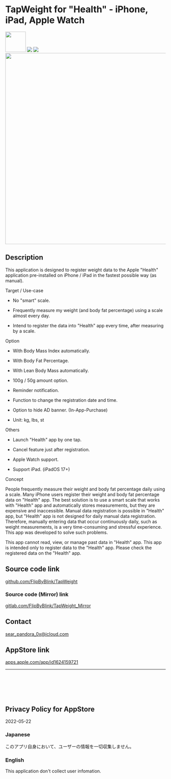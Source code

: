 TapWeight for "Health" - iPhone, iPad, Apple Watch
==================================================

<img src="iOS/🧰SupportingFiles/Assets.xcassets/RoundedIcon.imageset/icon.png" width="64">

<img src="iOS/🧰SupportingFiles/Assets.xcassets/AD/apple_health_badge.imageset/apple_health_badge.svg">

<a href="https://apps.apple.com/app/id1624159721" target="blank">
    <img src="https://developer.apple.com/assets/elements/badges/download-on-the-app-store.svg">
</a>

<img src="iOS/🧰SupportingFiles/Assets.xcassets/ConceptImage.imageset/ConceptImage.png" width="600">


Description
------------
This application is designed to register weight data to the Apple "Health" application pre-installed on iPhone / iPad in the fastest possible way (as manual).


Target / Use-case

- No "smart" scale.

- Frequently measure my weight (and body fat percentage) using a scale almost every day.

- Intend to register the data into "Health" app every time, after measuring by a scale.


Option

- With Body Mass Index automatically.

- With Body Fat Percentage.

- With Lean Body Mass automatically.

- 100g / 50g amount option.

- Reminder notification.

- Function to change the registration date and time.

- Option to hide AD banner. (In-App-Purchase)

- Unit: kg, lbs, st


Others

- Launch "Health" app by one tap.

- Cancel feature just after registration.

- Apple Watch support.

- Support iPad. (iPadOS 17+)


Concept

People frequently measure their weight and body fat percentage daily using a scale. Many iPhone users register their weight and body fat percentage data on "Health" app. The best solution is to use a smart scale that works with "Health" app and automatically stores measurements, but they are expensive and inaccessible. Manual data registration is possible in "Health" app, but "Health" app is not designed for daily manual data registration. Therefore, manually entering data that occur continuously daily, such as weight measurements, is a very time-consuming and stressful experience. This app was developed to solve such problems.

This app cannot read, view, or manage past data in "Health" app. This app is intended only to register data to the "Health" app. Please check the registered data on the "Health" app.


Source code link
-----------------
[github.com/FlipByBlink/TapWeight](https://github.com/FlipByBlink/TapWeight)

### Source code (Mirror) link
[gitlab.com/FlipByBlink/TapWeight_Mirror](https://gitlab.com/FlipByBlink/TapWeight_Mirror)


Contact
--------
sear_pandora_0x@icloud.com


AppStore link
--------------
[apps.apple.com/app/id1624159721](https://apps.apple.com/app/id1624159721)

* * *

<br>
<br>
<br>
<br>

Privacy Policy for AppStore
----------------------------
2022-05-22

### Japanese
このアプリ自身において、ユーザーの情報を一切収集しません。

### English
This application don't collect user infomation.

<br>
<br>
<br>
<br>

<!-- URL "Support page for AppStore" -->
<!-- https://flipbyblink.github.io/TapWeight/ -->
<!-- URL "Privacy Policy for AppStore" -->
<!-- https://github.com/FlipByBlink/TapWeight#privacy-policy-for-appstore -->
